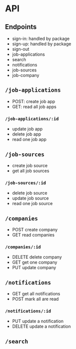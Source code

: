 # API

## Endpoints

- sign-in: handled by package
- sign-up: handled by package
- sign-out
- job-applications
- search
- notifications
- job-sources
- job-company

## `/job-applications`

- POST: create job app
- GET: read all job apps

### `/job-applications/:id`

- update job app
- delete job app
- read one job app

## `/job-sources`

- create job source
- get all job sources

### `/job-sources/:id`

- delete job source
- update job source
- read one job source

## `/companies`

- POST create company
- GET read companies

### `/companies/:id`

- DELETE delete company
- GET get one company
- PUT update company

## `/notifications`

- GET get all notifications
- POST mark all are read

### `/notifications/:id`

- PUT update a notification
- DELETE update a notification

## `/search`
